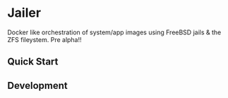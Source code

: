 # Jailer

Docker like orchestration of system/app images using FreeBSD jails & the ZFS fileystem. Pre alpha!!

## Quick Start

## Development
